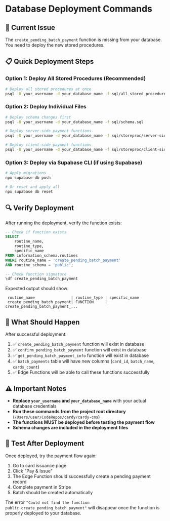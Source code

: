 # Database Deployment Commands

## 🚨 Current Issue
The `create_pending_batch_payment` function is missing from your database. You need to deploy the new stored procedures.

## 📋 Quick Deployment Steps

### **Option 1: Deploy All Stored Procedures (Recommended)**
```bash
# Deploy all stored procedures at once
psql -U your_username -d your_database_name -f sql/all_stored_procedures.sql
```

### **Option 2: Deploy Individual Files**
```bash
# Deploy schema changes first
psql -U your_username -d your_database_name -f sql/schema.sql

# Deploy server-side payment functions
psql -U your_username -d your_database_name -f sql/storeproc/server-side/05_payment_management.sql

# Deploy client-side payment functions  
psql -U your_username -d your_database_name -f sql/storeproc/client-side/05_payment_management_client.sql
```

### **Option 3: Deploy via Supabase CLI (if using Supabase)**
```bash
# Apply migrations
npx supabase db push

# Or reset and apply all
npx supabase db reset
```

## 🔍 Verify Deployment

After running the deployment, verify the function exists:

```sql
-- Check if function exists
SELECT 
    routine_name, 
    routine_type,
    specific_name
FROM information_schema.routines 
WHERE routine_name = 'create_pending_batch_payment'
AND routine_schema = 'public';

-- Check function signature
\df create_pending_batch_payment
```

Expected output should show:
```
 routine_name                | routine_type | specific_name
 create_pending_batch_payment| FUNCTION     | create_pending_batch_payment_...
```

## 🎯 What Should Happen

After successful deployment:
1. ✅ `create_pending_batch_payment` function will exist in database
2. ✅ `confirm_pending_batch_payment` function will exist in database  
3. ✅ `get_pending_batch_payment_info` function will exist in database
4. ✅ `batch_payments` table will have new columns (`card_id`, `batch_name`, `cards_count`)
5. ✅ Edge Functions will be able to call these functions successfully

## ⚠️ Important Notes

- **Replace `your_username` and `your_database_name`** with your actual database credentials
- **Run these commands from the project root directory** (`/Users/user/CodeRepos/cardy/cardy-cms`)
- **The functions MUST be deployed before testing the payment flow**
- **Schema changes are included in the deployment files**

## 🚀 Test After Deployment

Once deployed, try the payment flow again:
1. Go to card issuance page
2. Click "Pay & Issue"
3. The Edge Function should successfully create a pending payment record
4. Complete payment in Stripe
5. Batch should be created automatically

The error `"Could not find the function public.create_pending_batch_payment"` will disappear once the function is properly deployed to your database.
